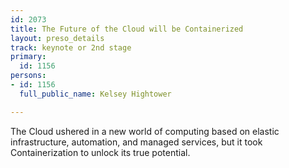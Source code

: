 ```yaml
---
id: 2073
title: The Future of the Cloud will be Containerized
layout: preso_details
track: keynote or 2nd stage
primary:
  id: 1156
persons:
- id: 1156
  full_public_name: Kelsey Hightower

---
```

The Cloud ushered in a new world of computing based on elastic infrastructure, automation, and managed services, but it took Containerization to unlock its true potential. 